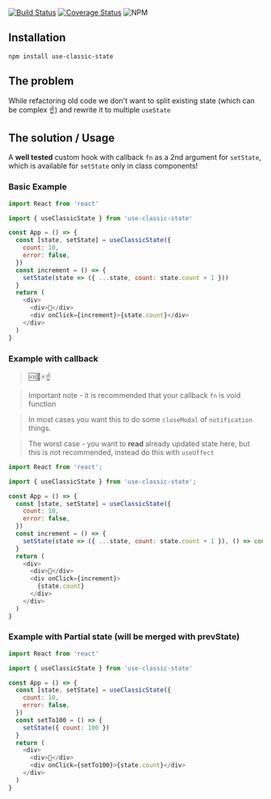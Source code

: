 [![Build Status](https://travis-ci.com/kromsik/use-classic-state.svg?branch=master)](https://travis-ci.org/kromsik/use-classic-state)
[![Coverage Status](https://coveralls.io/repos/github/kromsik/use-classic-state/badge.svg?branch=master)](https://coveralls.io/github/kromsik/use-classic-state?branch=master)
![NPM](https://img.shields.io/npm/l/use-classic-state.svg)

## Installation

`npm install use-classic-state`

## The problem

While refactoring old code we don't want to split existing state (which can be complex ☝️) and rewrite it to multiple `useState`

## The solution / Usage

A **well tested** custom hook with callback `fn` as a 2nd argument for `setState`, which is available for `setState` only in class components!

### Basic Example

```js
import React from 'react'

import { useClassicState } from 'use-classic-state'

const App = () => {
  const [state, setState] = useClassicState({
    count: 10,
    error: false,
  })
  const increment = () => {
    setState(state => ({ ...state, count: state.count + 1 }))
  }
  return (
    <div>
      <div>👋</div>
      <div onClick={increment}>{state.count}</div>
    </div>
  )
}
```

### Example with callback

> 🆘🚨⚡️☝️

> Important note - it is recommended that your callback `fn` is void function

> In most cases you want this to do some `closeModal` of `notification` things.

> The worst case - you want to **read** already updated state here, but this is not recommended, instead do this with `useUffect`

```js
import React from 'react';

import { useClassicState } from 'use-classic-state';

const App = () => {
  const [state, setState] = useClassicState({
    count: 10,
    error: false,
  })
  const increment = () => {
    setState(state => ({ ...state, count: state.count + 1 }), () => console.log('done')))
  }
  return (
    <div>
      <div>👋</div>
      <div onClick={increment}>
        {state.count}
      </div>
    </div>
  )
}
```

### Example with Partial state (will be merged with prevState)

```js
import React from 'react'

import { useClassicState } from 'use-classic-state'

const App = () => {
  const [state, setState] = useClassicState({
    count: 10,
    error: false,
  })
  const setTo100 = () => {
    setState({ count: 100 })
  }
  return (
    <div>
      <div>👋</div>
      <div onClick={setTo100}>{state.count}</div>
    </div>
  )
}
```
